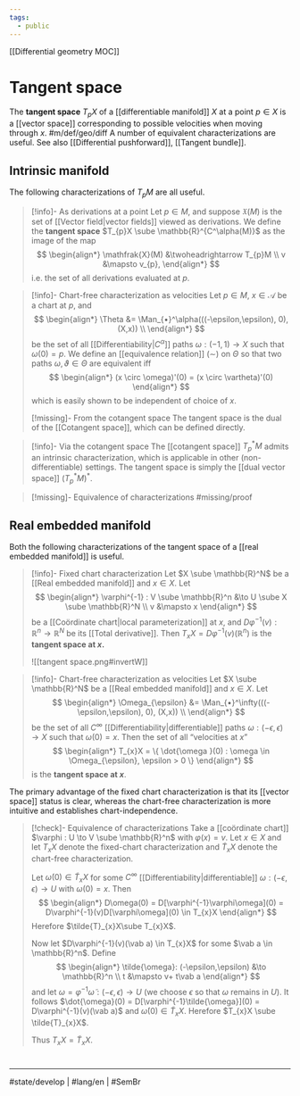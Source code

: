 ```yaml
---
tags:
  - public
---
```

[[Differential geometry MOC]]
# Tangent space

The **tangent space** $T_{p}X$ of a [[differentiable manifold]] $X$ at a point $p \in X$ is a [[vector space]] corresponding to possible velocities when moving through $x$. #m/def/geo/diff 
A number of equivalent characterizations are useful.
See also [[Differential pushforward]], [[Tangent bundle]].

## Intrinsic manifold

The following characterizations of $T_{p}M$ are all useful.

> [!info]- As derivations at a point
> Let $p \in M$, and suppose $\mathfrak{X}(M)$ is the set of [[Vector field|vector fields]] viewed as derivations.
> We define the **tangent space** $T_{p}X \sube \mathbb{R}^{C^\alpha(M)}$ as the image of the map
> $$
> \begin{align*}
> \mathfrak{X}(M) &\twoheadrightarrow T_{p}M \\
> v &\mapsto v_{p},
> \end{align*}
> $$
> i.e. the set of all derivations evaluated at $p$.


> [!info]- Chart-free characterization as velocities
> Let $p \in M$, $x \in \mathscr{A}$ be a chart at $p$, and
> $$
> \begin{align*}
> \Theta &= \Man_{•}^\alpha(((-\epsilon,\epsilon), 0), (X,x)) \\
> \end{align*}
> $$
> be the set of all [[Differentiability|$C^\alpha$]] paths $\omega: (-1,1) \to X$ such that $\omega(0)=p$.
> We define an [[equivalence relation]] $(\sim)$ on $\Theta$ so that two paths $\omega, \vartheta\in \Theta$ are equivalent iff
> $$
> \begin{align*}
> (x \circ \omega)'(0) = (x \circ \vartheta)'(0)
> \end{align*}
> $$
> which is easily shown to be independent of choice of $x$.
> 
> [!missing]- From the cotangent space
> The tangent space is the dual of the [[Cotangent space]], which can be defined directly.

> [!info]- Via the cotangent space
> The [[cotangent space]] $T_{p}^*M$ admits an intrinsic characterization,
> which is applicable in other (non-differentiable) settings.
> The tangent space is simply the [[dual vector space]] $(T_{p}^*M)^*$.

> [!missing]- Equivalence of characterizations
> #missing/proof 

## Real embedded manifold

Both the following characterizations of the tangent space of a [[real embedded manifold]] is useful.

> [!info]- Fixed chart characterization
> Let $X \sube \mathbb{R}^N$ be a [[Real embedded manifold]] and $x \in X$.
> Let 
> $$
> \begin{align*}
> \varphi^{-1} : V \sube \mathbb{R}^n &\to U \sube X \sube \mathbb{R}^N \\
> v &\mapsto x
> \end{align*}
> $$
> be a [[Coördinate chart|local parameterization]] at $x$,
> and $D \varphi^{-1}(v) : \mathbb{R}^n \to \mathbb{R}^N$ be its [[Total derivative]].
> Then $T_{x}X = D\varphi^{-1}(v)(\mathbb{R}^n)$ is the **tangent space at $x$.**
> 
> ![[tangent space.png#invertW]]

> [!info]- Chart-free characterization as velocities
> Let $X \sube \mathbb{R}^N$ be a [[Real embedded manifold]] and $x \in X$.
> Let
> $$
> \begin{align*}
> \Omega_{\epsilon} &= \Man_{•}^\infty(((-\epsilon,\epsilon), 0), (X,x)) \\
> \end{align*}
> $$
> be the set of all $C^\infty$ [[Differentiability|differentiable]] paths $\omega: (-\epsilon,\epsilon) \to X$ such that $\omega(0)=x$.
> Then the set of all “velocities at $x$”
> $$
> \begin{align*}
> T_{x}X = \{ \dot{\omega }(0) : \omega \in \Omega_{\epsilon}, \epsilon > 0 \}
> \end{align*}
> $$
> is the **tangent space at $x$**.

The primary advantage of the fixed chart characterization is that its [[vector space]] status is clear,
whereas the chart-free characterization is more intuitive and establishes chart-independence.

> [!check]- Equivalence of characterizations
> Take a [[coördinate chart]] $\varphi : U \to V \sube \mathbb{R}^n$ with $\varphi(x)=v$.
> Let $x \in X$ and let $T_{x}X$ denote the fixed-chart characterization and $\tilde{T}_{x}X$ denote the chart-free characterization.
> 
> Let $\dot{\omega}(0) \in \tilde{T}_{x}X$ for some $C^\infty$ [[Differentiability|differentiable]] $\omega : (-\epsilon,\epsilon) \to U$ with $\omega(0)=x$.
> Then
> $$
> \begin{align*}
> D\omega(0) = D[\varphi^{-1}\varphi\omega](0) = D\varphi^{-1}(v)D[\varphi\omega](0) \in T_{x}X
> \end{align*}
> $$
> Herefore $\tilde{T}_{x}X\sube T_{x}X$.
> 
> Now let $D\varphi^{-1}(v)(\vab a) \in T_{x}X$ for some $\vab a \in \mathbb{R}^n$.
> Define
> $$
> \begin{align*}
> \tilde{\omega}: (-\epsilon,\epsilon) &\to \mathbb{R}^n \\
> t &\mapsto v+ t\vab a
> \end{align*}
> $$
> and let $\omega = \varphi^{-1}\tilde{\omega} : (-\epsilon,\epsilon) \to U$ (we choose $\epsilon$ so that $\omega$ remains in $U$).
> It follows $\dot{\omega}(0) = D[\varphi^{-1}\tilde{\omega}](0) = D\varphi^{-1}(v)(\vab a)$ and $\dot{\omega}(0) \in \tilde{T}_{x}X$.
> Herefore $T_{x}X \sube \tilde{T}_{x}X$.
> 
> Thus $T_{x}X = \tilde{T}_{x}X$. <span class="QED"/>

#
---
#state/develop | #lang/en | #SemBr
